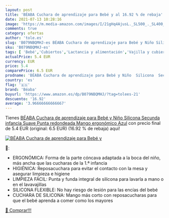 ```yaml
---
layout: post
title: 'BÉABA Cuchara de aprendizaje para Bebé y al 16.92 % de rebaja'
date: 2021-07-13 10:28:16
image: 'https://m.media-amazon.com/images/I/21gHq4AjusL._SL500_._SL400_.jpg'
comments: true
category: ofertas
author: 'tole.es'
slug: 'B079NBQMHJ-es BÉABA Cuchara de aprendizaje para Bebé y Niño Silicona...'
sku: 'B079NBQMHJ-es'
tags: [ 'Bebé','Cubiertos','Lactancia y alimentación','Vajilla y cubiertos','bebé','béaba', ]
actualPrice: 5.4 EUR
currency: EUR
price: 5.4
comparePrice: 6.5 EUR
prodname: 'BÉABA Cuchara de aprendizaje para Bebé y Niño  Silicona  Secunda infancia  Suave  Punta redondeada  Mango ergonómico  Azul'
country: 'es'
flag: '🇪🇸'
brand: 'Béaba'
buyurl: 'https://www.amazon.es/dp/B079NBQMHJ/?tag=tolees-21'
descuento: '16.92'
average: '3.96666666666667'
---
```


Tienes [BÉABA Cuchara de aprendizaje para Bebé y Niño  Silicona  Secunda infancia  Suave  Punta redondeada  Mango ergonómico  Azul](https://www.amazon.es/dp/B079NBQMHJ/?tag=tolees-21) con precio final de  5.4 EUR (original: 6.5 EUR) (16.92 %  de rebaja) aqui!

[![BÉABA Cuchara de aprendizaje para Bebé y](https://m.media-amazon.com/images/I/21gHq4AjusL._SL500_._SL400_.jpg)](https://www.amazon.es/dp/B079NBQMHJ/?tag=tolees-21)

🔎:

- ERGONÓMICA: Forma de la parte cóncava adaptada a la boca del niño, más ancha que las cucharas de la 1.ª infancia
- HIGIÉNICA: Reposacuchara para evitar el contacto con la mesa y asegurar limpieza e higiene
- LIMPIEZA FÁCIL: Punta y funda integral de silicona para lavarla a mano o en el lavavajillas
- SILICONA FLEXIBLE: No hay riesgo de lesión para las encías del bebé
- CUCHARA DE SILICONA: Mango más corto con reposacucharas para que el bebé aprenda a comer como los mayores

[🛒 Comprar!!!](https://www.amazon.es/dp/B079NBQMHJ/?tag=tolees-21)
